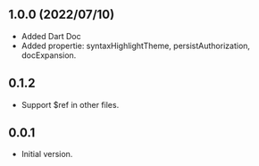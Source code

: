 ## 1.0.0 (2022/07/10)

- Added Dart Doc
- Added propertie: syntaxHighlightTheme, persistAuthorization, docExpansion.

## 0.1.2

- Support $ref in other files.
## 0.0.1

- Initial version.
